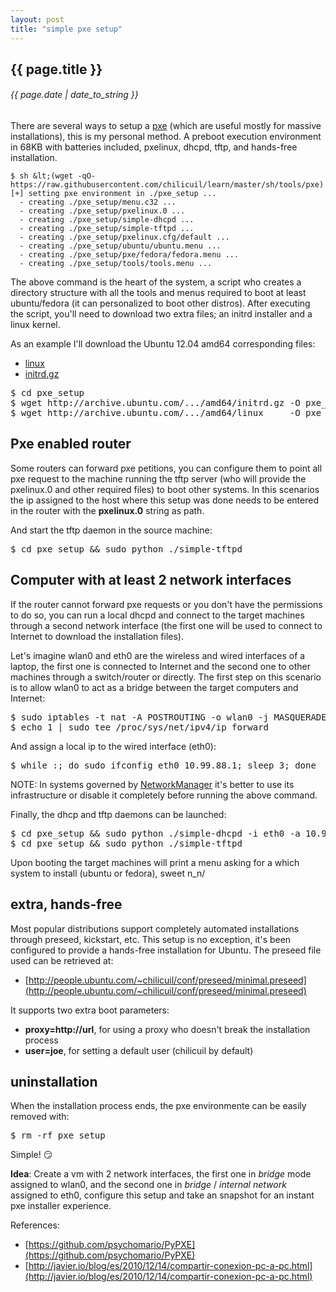 ```yaml
---
layout: post
title: "simple pxe setup"
---
```


## {{ page.title }}

###### {{ page.date | date_to_string }}

There are several ways to setup a [pxe](http://es.wikipedia.org/wiki/Preboot_Execution_Environment) (which are useful mostly for massive installations), this is my personal method. A preboot execution environment in 68KB with batteries included, pxelinux, dhcpd, tftp, and hands-free installation.

<!--<iframe class="showterm" src="http://showterm.io/f2ac25e4df1e7ad5e989a" width="640" height="300">&nbsp;</iframe>-->
<!--**[![](/assets/img/87.jpg)](/assets/img/87.jpg)**-->

    $ sh &lt;(wget -qO- https://raw.githubusercontent.com/chilicuil/learn/master/sh/tools/pxe)
    [+] setting pxe environment in ./pxe_setup ...
      - creating ./pxe_setup/menu.c32 ...
      - creating ./pxe_setup/pxelinux.0 ...
      - creating ./pxe_setup/simple-dhcpd ...
      - creating ./pxe_setup/simple-tftpd ...
      - creating ./pxe_setup/pxelinux.cfg/default ...
      - creating ./pxe_setup/ubuntu/ubuntu.menu ...
      - creating ./pxe_setup/pxe/fedora/fedora.menu ...
      - creating ./pxe_setup/tools/tools.menu ...

The above command is the heart of the system, a script who creates a directory structure with all the tools and menus required to boot at least ubuntu/fedora (it can personalized to boot other distros). After executing the script, you'll need to download two extra files; an initrd installer and a linux kernel.

As an example I'll download the Ubuntu 12.04 amd64 corresponding files:

- [linux](http://archive.ubuntu.com/ubuntu/dists/precise-updates/main/installer-amd64/current/images/netboot/ubuntu-installer/amd64/linux)
- [initrd.gz](http://archive.ubuntu.com/ubuntu/dists/precise-updates/main/installer-amd64/current/images/netboot/ubuntu-installer/amd64/initrd.gz)

<pre class="sh_sh">
$ cd pxe_setup
$ wget http://archive.ubuntu.com/.../amd64/initrd.gz -O pxe_setup/ubuntu/1204/amd64/initrd.gz
$ wget http://archive.ubuntu.com/.../amd64/linux     -O pxe_setup/ubuntu/1204/amd64/linux
</pre>

## Pxe enabled router

Some routers can forward pxe petitions, you can configure them to point all pxe request to the machine running the tftp server (who will provide the pxelinux.0 and other required files) to boot other systems. In this scenarios the ip assigned to the host where this setup was done needs to be entered in the router with the **pxelinux.0** string as path.

And start the tftp daemon in the source machine:

<pre class="sh_sh">
$ cd pxe_setup && sudo python ./simple-tftpd
</pre>

## Computer with at least 2 network interfaces

If the router cannot forward pxe requests or you don't have the permissions to do so, you can run a local dhcpd and connect to the target machines through a second network interface (the first one will be used to connect to Internet to download the installation files).

Let's imagine wlan0 and eth0 are the wireless and wired interfaces of a laptop, the first one is connected to Internet and the second one to other machines through a switch/router or directly. The first step on this scenario is to allow wlan0 to act as a bridge between the target computers and Internet:

<pre class="sh_sh">
$ sudo iptables -t nat -A POSTROUTING -o wlan0 -j MASQUERADE
$ echo 1 | sudo tee /proc/sys/net/ipv4/ip_forward
</pre>

And assign a local ip to the wired interface (eth0):

<pre class="sh_sh">
$ while :; do sudo ifconfig eth0 10.99.88.1; sleep 3; done
</pre>

NOTE: In systems governed by [NetworkManager](https://wiki.gnome.org/Projects/NetworkManager) it's better to use its infrastructure or disable it completely before running the above command.

Finally, the dhcp and tftp daemons can be launched:

<pre class="sh_sh">
$ cd pxe_setup && sudo python ./simple-dhcpd -i eth0 -a 10.99.88.1
$ cd pxe_setup && sudo python ./simple-tftpd
</pre>

Upon booting the target machines will print a menu asking for a which system to install (ubuntu or fedora), sweet n_n/

## extra, hands-free

Most popular distributions support completely automated installations through preseed, kickstart, etc. This setup is no exception, it's been configured to provide a hands-free installation for Ubuntu. The preseed file used can be retrieved at:

- [http://people.ubuntu.com/~chilicuil/conf/preseed/minimal.preseed](http://people.ubuntu.com/~chilicuil/conf/preseed/minimal.preseed)

It supports two extra boot parameters:

- **proxy=http://url**, for using a proxy who doesn't break the installation process
- **user=joe**, for setting a default user (chilicuil by default)

## uninstallation

When the installation process ends, the pxe environmente can be easily removed with:

<pre class="sh_sh">
$ rm -rf pxe_setup
</pre>

Simple! &#128527;

**Idea**: Create a vm with 2 network interfaces, the first one in *bridge* mode assigned to wlan0, and the second one in *bridge* / *internal network* assigned to eth0, configure this setup and take an snapshot for an instant pxe installer experience.

References:

- [https://github.com/psychomario/PyPXE](https://github.com/psychomario/PyPXE)
- [http://javier.io/blog/es/2010/12/14/compartir-conexion-pc-a-pc.html](http://javier.io/blog/es/2010/12/14/compartir-conexion-pc-a-pc.html)
